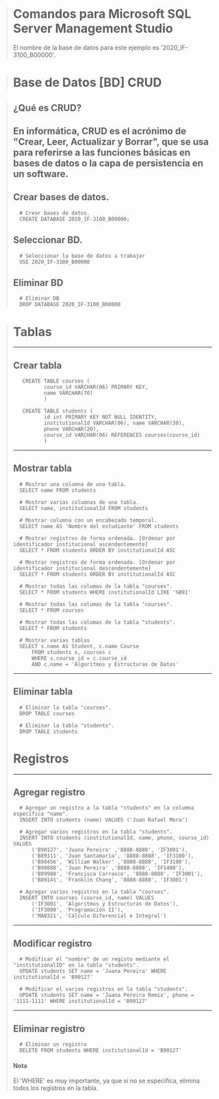 ﻿> # Comandos para Microsoft SQL Server Management Studio 
> El nombre de la base de datos para este ejemplo es '2020_IF-3100_B00000'.

> # Base de Datos [BD] CRUD

> ## ¿Qué es CRUD?
> En informática, CRUD es el acrónimo de "Crear, Leer, Actualizar y Borrar", que se usa para referirse a las funciones básicas en bases de datos o la capa de persistencia en un software.
>---
> ## Crear bases de datos.
>       # Crear bases de datos.
>       CREATE DATABASE 2020_IF-3100_B00000;
>
> ## Seleccionar BD.
>       # Seleccionar la base de datos a trabajar
>       USE 2020_IF-3100_B00000
>    
> ## Eliminar BD
>       # Eliminar DB
>       DROP DATABASE 2020_IF-3100_B00000

> # Tablas
> ---
> ## Crear tabla
>        CREATE TABLE courses (
>               course_id VARCHAR(06) PRIMARY KEY, 
>               name VARCHAR(70)
>               )
>                
>        CREATE TABLE students (
>		        id int PRIMARY KEY NOT NULL IDENTITY, 
>		        institutionalId VARCHAR(06), name VARCHAR(30), 
>		        phone VARCHAR(20), 
>		        course_id VARCHAR(06) REFERENCES courses(course_id)
>	            )
> ---   
> ## Mostrar tabla
>
>       # Mostrar una columna de una tabla.
>       SELECT name FROM students
>    
>       # Mostrar varias columnas de una tabla.
>       SELECT name, institutionalId FROM students
>    
>       # Mostrar columna con un encabezado temporal.
>       SELECT name AS 'Nombre del estudiante' FROM students
>    
>       # Mostrar registros de forma ordenada. [Ordenar por identificador institucional ascendentemente]
>       SELECT * FROM students ORDER BY institutionalId ASC
>
>       # Mostrar registros de forma ordenada. [Ordenar por identificador institucional descendentemente]
>       SELECT * FROM students ORDER BY institutionalId ASC
>
>       # Mostrar todas las columas de la tabla "courses".
>       SELECT * FROM students WHERE institutionalId LIKE '%B91'
>
>       # Mostrar todas las columas de la tabla "courses".
>       SELECT * FROM courses
>
>       # Mostrar todas las columas de la tabla "students".
>       SELECT * FROM students
> 
>       # Mostrar varias tablas 
>       SELECT s.name AS Student, c.name Course 
>           FROM students s, courses c
>           WHERE s.course_id = c.course_id
>           AND c.name = 'Algoritmos y Estructuras de Datos'
> ---    
> ## Eliminar tabla
>       # Eliminar la tabla "courses".
>       DROP TABLE courses
>        
>       # Eliminar la tabla "students".
>       DROP TABLE students
>    
> # Registros
> ---
> ## Agregar registro
>       # Agregar un registro a la tabla "students" en la columna específica "name".
>       INSERT INTO students (name) VALUES ('Juan Rafael Mora')
>
>       # Agregar varios registros en la tabla "students".
>       INSERT INTO students (institutionalId, name, phone, course_id) VALUES
>           ('B90127', 'Juana Pereira' ,'8888-8888', 'IF3001'),
>           ('B89111', 'Juan Santamaría', '8888-8888', 'IF3100'),
>           ('B90456', 'William Walker' ,'8888-8888', 'IF3100'),
>           ('B90888', 'Juan Pereira' ,'8888-8888', 'IF1400'),
>           ('B89988', 'Francisca Carrasco', '8888-8888', 'IF3001'),
>           ('B89141', 'Franklin Chang', '8888-8888', 'IF3001')
>
>       # Agregar varios registros en la tabla "courses".
>       INSERT INTO courses (course_id, name) VALUES 
>           ('IF3001', 'Algoritmos y Estructuras de Datos'),
>           ('IF3000', 'Programación II'),
>           ('MA0321', 'Cálculo Diferencial e Integral')
>
> ---
> ## Modificar registro
>       # Modificar el "nombre" de un registo mediante el "institutionalID" en la tabla "students".
>       UPDATE students SET name = 'Juana Pereira' WHERE institutionalId = 'B90127'
>
>       # Modificar el varios registros en la tabla "students".
>       UPDATE students SET name = 'Juana Pereira Remix', phone = '1111-1111' WHERE institutionalId = 'B90127'
> ---
> ## Eliminar registro
>       # Eliminar un registro
>       DELETE FROM students WHERE institutionalId = 'B90127'
>    
> #### Nota
> El 'WHERE' es muy importante, ya que si no se especifica, elimina todos los registros en la tabla.
